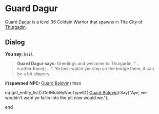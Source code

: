 # Guard Dagur



[Guard Dagur](/npc/115133) is a level 36 Coldain Warrior that spawns in [The City of Thurgadin](/zone/115).



## Dialog

**You say:** `hail`



>**Guard Dagur says:** Greetings and welcome to Thurgadin, " .. e.other:Race() .. ". Ye best watch yer step on the bridge there, it can be a bit slippery.


if(**spawned NPC:**  [Guard Baldvin](/npc/115132)) then



eq.get_entity_list():GetMobByNpcTypeID( [Guard Baldvin](/npc/115132)):Say("Aye, we wouldn't want ye fallin into the pit now would we."); 

end
